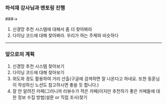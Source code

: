 ### 하석재 강사님과 멘토링 진행
###->
1) 신경망 추천 시스템에 대해서 좀 더 찾아봐라
2) 다이닝 코드에 대해 찾아봐라. 우리가 하는 주제와 비슷하다

---

### 앞으로의 계획

1) 신경망 추천 시스템 찾아보기
2) 다이닝 코드에 대해 찾아보기
3) 위도와 경도 활용하여 거리 산출(구글에 검색하면 잘 나온다고 하네요. 또한 동훈님이 작성하신 노션도 참고하시면 좋을 듯 합니다.)
4) 잘 안 알려진 카페(그러니까 리뷰수가 적은 카페)이지만 추천하기 좋은 카페들에 대한 정보 수집 방법(설문 or 직접 조사)찾기
